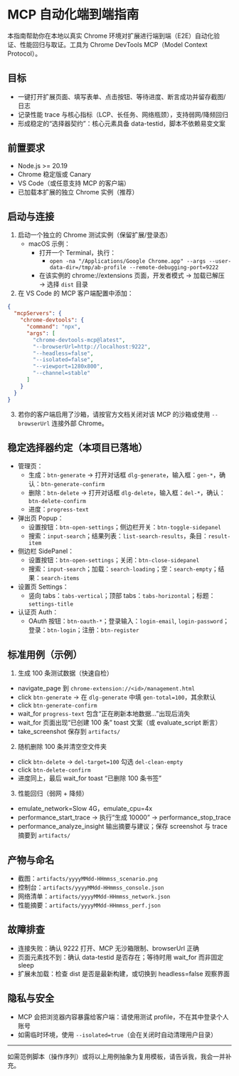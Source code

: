 # MCP 自动化端到端指南

本指南帮助你在本地以真实 Chrome 环境对扩展进行端到端（E2E）自动化验证、性能回归与取证。工具为 Chrome DevTools MCP（Model Context Protocol）。

## 目标

- 一键打开扩展页面、填写表单、点击按钮、等待进度、断言成功并留存截图/日志
- 记录性能 trace 与核心指标（LCP、长任务、网络瓶颈），支持弱网/降频回归
- 形成稳定的“选择器契约”：核心元素具备 data-testid，脚本不依赖易变文案

## 前置要求

- Node.js >= 20.19
- Chrome 稳定版或 Canary
- VS Code（或任意支持 MCP 的客户端）
- 已加载本扩展的独立 Chrome 实例（推荐）

## 启动与连接

1. 启动一个独立的 Chrome 测试实例（保留扩展/登录态）
   - macOS 示例：
     - 打开一个 Terminal，执行：
       - `open -na "/Applications/Google Chrome.app" --args --user-data-dir=/tmp/ab-profile --remote-debugging-port=9222`
     - 在该实例的 chrome://extensions 页面，开发者模式 → 加载已解压 → 选择 `dist` 目录
2. 在 VS Code 的 MCP 客户端配置中添加：

```json
{
  "mcpServers": {
    "chrome-devtools": {
      "command": "npx",
      "args": [
        "chrome-devtools-mcp@latest",
        "--browserUrl=http://localhost:9222",
        "--headless=false",
        "--isolated=false",
        "--viewport=1280x800",
        "--channel=stable"
      ]
    }
  }
}
```

3. 若你的客户端启用了沙箱，请按官方文档关闭对该 MCP 的沙箱或使用 `--browserUrl` 连接外部 Chrome。

## 稳定选择器约定（本项目已落地）

- 管理页：
  - 生成：`btn-generate` → 打开对话框 `dlg-generate`，输入框：`gen-*`，确认：`btn-generate-confirm`
  - 删除：`btn-delete` → 打开对话框 `dlg-delete`，输入框：`del-*`，确认：`btn-delete-confirm`
  - 进度：`progress-text`
- 弹出页 Popup：
  - 设置按钮：`btn-open-settings`；侧边栏开关：`btn-toggle-sidepanel`
  - 搜索：`input-search`；结果列表：`list-search-results`，条目：`result-item`
- 侧边栏 SidePanel：
  - 设置按钮：`btn-open-settings`；关闭：`btn-close-sidepanel`
  - 搜索：`input-search`；加载：`search-loading`；空：`search-empty`；结果：`search-items`
- 设置页 Settings：
  - 竖向 tabs：`tabs-vertical`；顶部 tabs：`tabs-horizontal`；标题：`settings-title`
- 认证页 Auth：
  - OAuth 按钮：`btn-oauth-*`；登录输入：`login-email`, `login-password`；登录：`btn-login`；注册：`btn-register`

## 标准用例（示例）

1. 生成 100 条测试数据（快速自检）

- navigate_page 到 `chrome-extension://<id>/management.html`
- click `btn-generate` → 在 `dlg-generate` 中填 `gen-total=100`，其余默认
- click `btn-generate-confirm`
- wait_for `progress-text` 包含“正在刷新本地数据…”出现后消失
- wait_for 页面出现“已创建 100 条” toast 文案（或 evaluate_script 断言）
- take_screenshot 保存到 `artifacts/`

2. 随机删除 100 条并清空空文件夹

- click `btn-delete` → `del-target=100` 勾选 `del-clean-empty`
- click `btn-delete-confirm`
- 进度同上，最后 wait_for toast “已删除 100 条书签”

3. 性能回归（弱网 + 降频）

- emulate_network=Slow 4G，emulate_cpu=4x
- performance_start_trace → 执行“生成 10000” → performance_stop_trace
- performance_analyze_insight 输出摘要与建议；保存 screenshot 与 trace 摘要到 `artifacts/`

## 产物与命名

- 截图：`artifacts/yyyyMMdd-HHmmss_scenario.png`
- 控制台：`artifacts/yyyyMMdd-HHmmss_console.json`
- 网络清单：`artifacts/yyyyMMdd-HHmmss_network.json`
- 性能摘要：`artifacts/yyyyMMdd-HHmmss_perf.json`

## 故障排查

- 连接失败：确认 9222 打开、MCP 无沙箱限制、browserUrl 正确
- 页面元素找不到：确认 data-testid 是否存在；等待时用 wait_for 而非固定 sleep
- 扩展未加载：检查 dist 是否是最新构建，或切换到 headless=false 观察界面

## 隐私与安全

- MCP 会把浏览器内容暴露给客户端：请使用测试 profile，不在其中登录个人账号
- 如需临时环境，使用 `--isolated=true`（会在关闭时自动清理用户目录）

---

如需范例脚本（操作序列）或将以上用例抽象为复用模板，请告诉我，我会一并补充。
